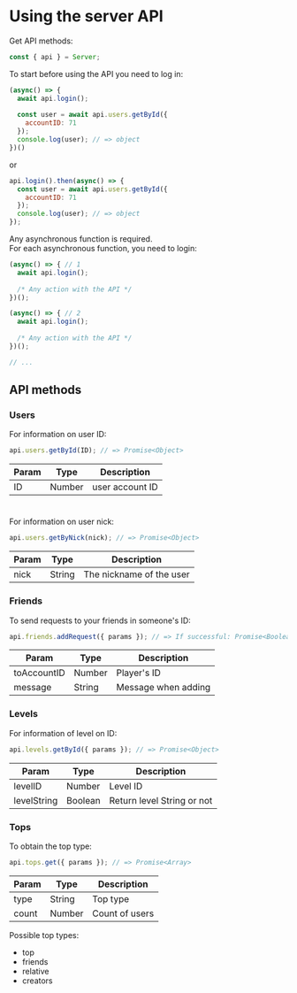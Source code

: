 # Using the server API
Get API methods:
```js
const { api } = Server;
```
To start before using the API you need to log in:
```js
(async() => {
  await api.login();
  
  const user = await api.users.getById({
    accountID: 71
  });
  console.log(user); // => object
})()
```
or
```js
api.login().then(async() => {
  const user = await api.users.getById({
    accountID: 71
  });
  console.log(user); // => object
});
```
Any asynchronous function is required.</br>
For each asynchronous function, you need to login:
```js
(async() => { // 1
  await api.login();
  
  /* Any action with the API */
})();

(async() => { // 2
  await api.login();
  
  /* Any action with the API */
})();

// ...
```
## API methods
### Users
For information on user ID:
```js
api.users.getById(ID); // => Promise<Object>
```
|Param |Type|Description|
|-|-|-|
|ID|Number|user account ID|
# 
For information on user nick:
```js
api.users.getByNick(nick); // => Promise<Object>
```
|Param|Type|Description|
|-|-|-|
|nick|String|The nickname of the user|
### Friends
To send requests to your friends in someone's ID:
```js
api.friends.addRequest({ params }); // => If successful: Promise<Boolean>
```
|Param|Type|Description|
|-|-|-|
|toAccountID|Number|Player's ID|
|message|String|Message when adding|
### Levels
For information of level on ID:
```js
api.levels.getById({ params }); // => Promise<Object>
```
|Param|Type|Description|
|-|-|-|
|levelID|Number|Level ID|
|levelString|Boolean|Return level String or not|
### Tops
To obtain the top type:
```js
api.tops.get({ params }); // => Promise<Array>
```
|Param|Type|Description|
|-|-|-|
|type|String|Top type|
|count|Number|Count of users|

Possible top types:
* top
* friends
* relative
* creators

